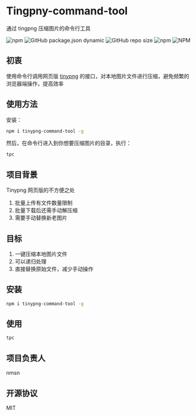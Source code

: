 # Tingpny-command-tool

通过 tingpng 压缩图片的命令行工具

![npm](https://img.shields.io/npm/v/tinypng-command-tool?style=flat-square)
![GitHub package.json dynamic](https://img.shields.io/github/package-json/keywords/nmsn/tinypng-command-tool?style=flat-square)
![GitHub repo size](https://img.shields.io/github/repo-size/nmsn/tinypng-command-tool?style=flat-square) ![npm](https://img.shields.io/npm/dw/tinypng-command-tool?style=flat-square)
![NPM](https://img.shields.io/npm/l/tinypng-command-tool?style=flat-square)

## 初衷

使用命令行调用网页版 [tinypng](https://tinypng.com/) 的接口，对本地图片文件进行压缩，避免频繁的浏览器端操作，提高效率


## 使用方法
安装：
```bash
npm i tinypng-command-tool -g
```

然后，在命令行进入到你想要压缩图片的目录，执行：
```bash
tpc
```

## 项目背景

Tinypng 网页版的不方便之处

1. 批量上传有文件数量限制
2. 批量下载后还需手动解压缩
3. 需要手动替换新老图片

## 目标

1. 一键压缩本地图片文件
2. 可以递归处理
3. 直接替换原始文件，减少手动操作

## 安装

```bash
npm i tinypng-command-tool -g
```

## 使用

```bash
tpc
```

## 项目负责人

nmsn

## 开源协议

MIT
